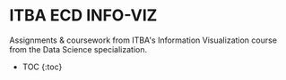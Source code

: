 # ITBA ECD INFO-VIZ

Assignments &amp; coursework from ITBA's Information Visualization course from the Data Science specialization.

* TOC {:toc}
